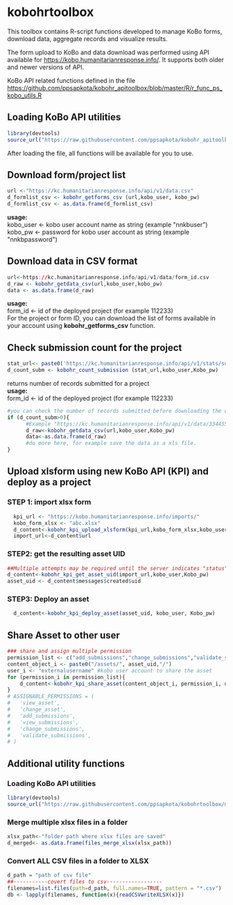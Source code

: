 # kobohrtoolbox
This toolbox contains R-script functions developed to manage KoBo forms, download data, aggregate records and visualize results.  

The form upload to KoBo and data download was performed using API available for https://kobo.humanitarianresponse.info/. It supports both older and newer versions of API.

KoBo API related functions defined in the file  
https://github.com/ppsapkota/kobohr_apitoolbox/blob/master/R/r_func_ps_kobo_utils.R  

## Loading KoBo API utilities  
```r
library(devtools)
source_url("https://raw.githubusercontent.com/ppsapkota/kobohr_apitoolbox/master/R/r_func_ps_kobo_utils.R")
```  
After loading the file, all functions will be available for you to use.  

## Download form/project list  
```r
url <-"https://kc.humanitarianresponse.info/api/v1/data.csv"
d_formlist_csv <- kobohr_getforms_csv (url,kobo_user, kobo_pw)
d_formlist_csv <- as.data.frame(d_formlist_csv)
```

**usage:**  
kobo_user <- kobo user account name as string (example "nnkbuser")  
kobo_pw <- password for kobo user account as string (example "nnkbpassword")  

## Download data in CSV format  
```r
url<-https://kc.humanitarianresponse.info/api/v1/data/form_id.csv
d_raw <- kobohr_getdata_csv(url,kobo_user,kobo_pw)  
data <- as.data.frame(d_raw)
```
**usage:**  
form_id <- id of the deployed project (for example 112233)  
For the project or form ID, you can download the list of forms available in your account using __kobohr_getforms_csv__ function.  

## Check submission count for the project  
```r
stat_url<- paste0('https://kc.humanitarianresponse.info/api/v1/stats/submissions/',form_id,'?group=a')    
d_count_subm <- kobohr_count_submission (stat_url,kobo_user,Kobo_pw)  
``` 
returns number of records submitted for a project  
**usage:**  
form_id <- id of the deployed project (for example 112233)   
```r
#you can check the number of records submitted before downloading the data
if (d_count_subm>0){
      #Example "https://kc.humanitarianresponse.info/api/v1/data/334455.csv"
      d_raw<-kobohr_getdata_csv(url,kobo_user,Kobo_pw)
      data<-as.data.frame(d_raw)
      #do more here, for example save the data as a xls file.
}
```
## Upload xlsform using new KoBo API (KPI) and deploy as a project  
### STEP 1: import xlsx form  
```r
  kpi_url <- "https://kobo.humanitarianresponse.info/imports/"
  kobo_form_xlsx <- "abc.xlsx"
  d_content<-kobohr_kpi_upload_xlsform(kpi_url,kobo_form_xlsx,kobo_user,Kobo_pw)
  import_url<-d_content$url
```
### STEP2: get the resulting asset UID  
```r
##Multiple attempts may be required until the server indicates "status": "complete" in the response.
d_content<-kobohr_kpi_get_asset_uid(import_url,kobo_user,Kobo_pw)
asset_uid <- d_content$messages$created$uid
```
### STEP3: Deploy an asset  
```r
  d_content<-kobohr_kpi_deploy_asset(asset_uid, kobo_user, Kobo_pw)
```

## Share Asset to other user  
```r
### share and assign multiple permission
permission_list <- c("add_submissions","change_submissions","validate_submissions")
content_object_i <- paste0("/assets/", asset_uid,"/")
user_i <- "externalusername" #kobo user account to share the asset         
for (permission_i in permission_list){
    d_content<-kobohr_kpi_share_asset(content_object_i, permission_i, user_i, kobo_user, Kobo_pw)
}
# ASSIGNABLE_PERMISSIONS = (
#   'view_asset',
#   'change_asset',
#   'add_submissions',
#   'view_submissions',
#   'change_submissions',
#   'validate_submissions',
# )
```

## Additional utility functions
### Loading KoBo API utilities  
```r
library(devtools)
source_url("https://raw.githubusercontent.com/ppsapkota/kobohrtoolbox/master/R/r_func_ps_utils.R")
```  

### Merge multiple xlsx files in a folder
```r
xlsx_path<-"folder path where xlsx files are saved"
d_merged<- as.data.frame(files_merge_xlsx(xlsx_path))
```
### Convert ALL CSV files in a folder to XLSX
```r
d_path = "path of csv file"
##-----------covert files to csv------------------
filenames=list.files(path=d_path, full.names=TRUE, pattern = "*.csv")
db <- lapply(filenames, function(x){readCSVwriteXLSX(x)})
```








